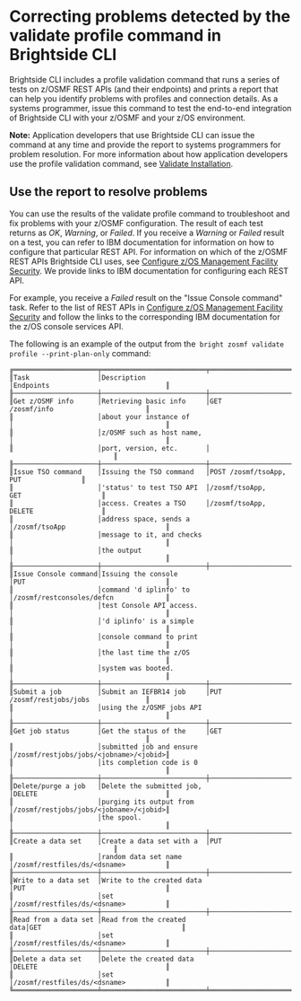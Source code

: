 # Correcting problems detected by the validate profile command in Brightside CLI

Brightside CLI includes a profile validation command that runs a series
of tests on z/OSMF REST APIs (and their endpoints) and prints a report
that can help you identify problems with profiles and connection
details. As a systems programmer, issue this command to test the
end-to-end integration of Brightside CLI with your z/OSMF and your z/OS
environment. 

**Note:** Application developers that use Brightside CLI can issue the
command at any time and provide the report to systems programmers for
problem resolution. For more information about how application
developers use the profile validation command, see [Validate Installation](./cli-validateInstallation.md). 

## Use the report to resolve problems

You can use the results of the validate profile command to troubleshoot
and fix problems with your z/OSMF configuration. The result of each test
returns as *OK*, *Warning*, or *Failed*. If you receive a *Warning* or
*Failed* result on a test, you can refer to IBM documentation for
information on how to configure that particular REST API. For
information on which of the z/OSMF REST APIs Brightside CLI uses,
see [Configure z/OS Management Facility Security](./cli-configzosmfsecurity.md). We provide links to IBM documentation for configuring each REST API. 

For example, you receive a *Failed* result on the "Issue Console
command" task. Refer to the list of REST APIs in [Configure z/OS Management Facility Security](./cli-configzosmfsecurity.md) and follow the links to
the corresponding IBM documentation for the z/OS console services API. 

The following is an example of the output from the` `<span>`bright zosmf
validate profile --print-plan-only`
command:</span>

``` 
╔═════════════════════╤══════════════════════════╤══════════════════════════════════════╗
║Task                 │Description               │Endpoints                             ║
╟─────────────────────┼──────────────────────────┼──────────────────────────────────────╢
║Get z/OSMF info      │Retrieving basic info     │GET /zosmf/info                       ║
║                     │about your instance of    │                                      ║
║                     │z/OSMF such as host name, │                                      ║
║                     │port, version, etc.       │                                      ║
╟─────────────────────┼──────────────────────────┼──────────────────────────────────────╢
║Issue TSO command    │Issuing the TSO command   │POST /zosmf/tsoApp, PUT               ║
║                     │'status' to test TSO API  │/zosmf/tsoApp, GET                    ║
║                     │access. Creates a TSO     │/zosmf/tsoApp, DELETE                 ║
║                     │address space, sends a    │/zosmf/tsoApp                         ║
║                     │message to it, and checks │                                      ║
║                     │the output                │                                      ║
╟─────────────────────┼──────────────────────────┼──────────────────────────────────────╢
║Issue Console command│Issuing the console       │PUT                                   ║
║                     │command 'd iplinfo' to    │/zosmf/restconsoles/defcn             ║
║                     │test Console API access.  │                                      ║
║                     │'d iplinfo' is a simple   │                                      ║
║                     │console command to print  │                                      ║
║                     │the last time the z/OS    │                                      ║
║                     │system was booted.        │                                      ║
╟─────────────────────┼──────────────────────────┼──────────────────────────────────────╢
║Submit a job         │Submit an IEFBR14 job     │PUT /zosmf/restjobs/jobs              ║
║                     │using the z/OSMF jobs API │                                      ║
╟─────────────────────┼──────────────────────────┼──────────────────────────────────────╢
║Get job status       │Get the status of the     │GET                                   ║
║                     │submitted job and ensure  │/zosmf/restjobs/jobs/<jobname>/<jobid>║
║                     │its completion code is 0  │                                      ║
╟─────────────────────┼──────────────────────────┼──────────────────────────────────────╢
║Delete/purge a job   │Delete the submitted job, │DELETE                                ║
║                     │purging its output from   │/zosmf/restjobs/jobs/<jobname>/<jobid>║
║                     │the spool.                │                                      ║
╟─────────────────────┼──────────────────────────┼──────────────────────────────────────╢
║Create a data set    │Create a data set with a  │PUT                                   ║
║                     │random data set name      │/zosmf/restfiles/ds/<dsname>          ║
╟─────────────────────┼──────────────────────────┼──────────────────────────────────────╢
║Write to a data set  │Write to the created data │PUT                                   ║
║                     │set                       │/zosmf/restfiles/ds/<dsname>          ║
╟─────────────────────┼──────────────────────────┼──────────────────────────────────────╢
║Read from a data set │Read from the created data│GET                                   ║
║                     │set                       │/zosmf/restfiles/ds/<dsname>          ║
╟─────────────────────┼──────────────────────────┼──────────────────────────────────────╢
║Delete a data set    │Delete the created data   │DELETE                                ║
║                     │set                       │/zosmf/restfiles/ds/<dsname>          ║
╚═════════════════════╧══════════════════════════╧══════════════════════════════════════╝
```

